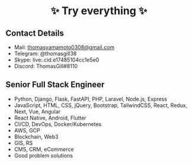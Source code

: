 <h1 align="center">✨ Try everything ✨</h1>

## Contact Details
- Mail: thomasyamamoto0308@gmail.com
- Telegram: @thomasgill38
- Skype: live:.cid.e17485104cc1e5e0
- Discord: ThomasGill#8110

## Senior Full Stack Engineer
- Python, Django, Flask, FastAPI, PHP, Laravel, Node.js, Express
- JavaScript, HTML, CSS, jQuery, Bootstrap, TailwindCSS, React, Redux, Next, Vue, Angular
- React Native, Android, Flutter
- CI/CD, DevOps, Docker/Kubernetes
- AWS, GCP
- Blockchain, Web3
- GIS, RS
- CMS, CRM, eCommerce
- Good problem solutions

